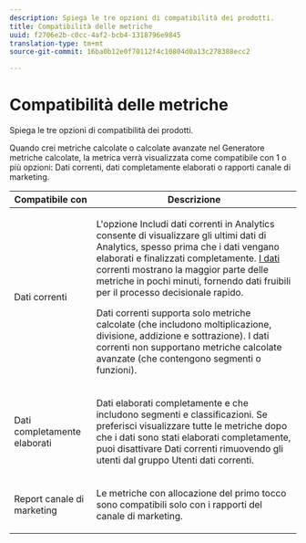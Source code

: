 ```yaml
---
description: Spiega le tre opzioni di compatibilità dei prodotti.
title: Compatibilità delle metriche
uuid: f2706e2b-c0cc-4af2-bcb4-1318796e9845
translation-type: tm+mt
source-git-commit: 16ba0b12e0f70112f4c10804d0a13c278388ecc2

---
```



# Compatibilità delle metriche

Spiega le tre opzioni di compatibilità dei prodotti.

Quando crei metriche calcolate o calcolate avanzate nel Generatore metriche calcolate, la metrica verrà visualizzata come compatibile con 1 o più opzioni: Dati correnti, dati completamente elaborati o rapporti canale di marketing.

<table id="table_DF7F6D55467B4B76AC34026465D44F7A"> 
 <thead> 
  <tr> 
   <th colname="col1" class="entry"> Compatibile con </th> 
   <th colname="col2" class="entry"> Descrizione </th> 
  </tr>
 </thead>
 <tbody> 
  <tr> 
   <td colname="col1"> Dati correnti </td> 
   <td colname="col2"> <p>L'opzione Includi dati correnti in Analytics consente di visualizzare gli ultimi dati di Analytics, spesso prima che i dati vengano elaborati e finalizzati completamente. <a href="https://marketing.adobe.com/resources/help/en_US/reference/data_latency.html"  > I dati</a> correnti mostrano la maggior parte delle metriche in pochi minuti, fornendo dati fruibili per il processo decisionale rapido. </p> <p>Dati correnti supporta solo metriche calcolate (che includono moltiplicazione, divisione, addizione e sottrazione). I dati correnti non supportano metriche calcolate avanzate (che contengono segmenti o funzioni). </p> </td> 
  </tr> 
  <tr> 
   <td colname="col1"> Dati completamente elaborati </td> 
   <td colname="col2"> <p>Dati elaborati completamente e che includono segmenti e classificazioni. Se preferisci visualizzare tutte le metriche dopo che i dati sono stati elaborati completamente, puoi disattivare Dati correnti rimuovendo gli utenti dal gruppo Utenti dati correnti. </p> </td> 
  </tr> 
  <tr> 
   <td colname="col1"> Report canale di marketing </td> 
   <td colname="col2"> <p>Le metriche con allocazione del primo tocco sono compatibili solo con i rapporti del canale di marketing. </p> </td> 
  </tr> 
 </tbody> 
</table>

